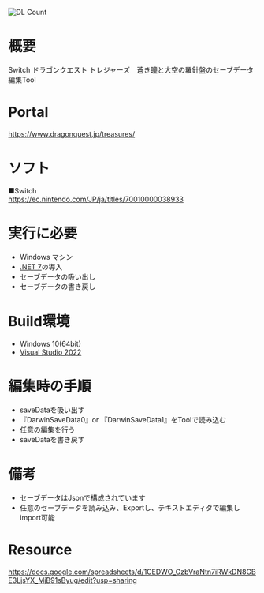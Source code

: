 ![DL Count](https://img.shields.io/github/downloads/turtle-insect/DQTreasure/total.svg)

# 概要
Switch ドラゴンクエスト トレジャーズ　蒼き瞳と大空の羅針盤のセーブデータ編集Tool

# Portal
https://www.dragonquest.jp/treasures/ 

# ソフト
■Switch  
https://ec.nintendo.com/JP/ja/titles/70010000038933 

# 実行に必要
* Windows マシン
* [.NET 7](https://dotnet.microsoft.com/en-us/download/dotnet/7.0)の導入
* セーブデータの吸い出し
* セーブデータの書き戻し

# Build環境
* Windows 10(64bit)
* [Visual Studio 2022](https://visualstudio.microsoft.com/)

# 編集時の手順
* saveDataを吸い出す
* 『DarwinSaveData0』or 『DarwinSaveData1』をToolで読み込む
* 任意の編集を行う
* saveDataを書き戻す

# 備考
* セーブデータはJsonで構成されています
* 任意のセーブデータを読み込み、Exportし、テキストエディタで編集しimport可能

# Resource
https://docs.google.com/spreadsheets/d/1CEDWO_GzbVraNtn7iRWkDN8GBE3LjsYX_MjB91sByug/edit?usp=sharing
